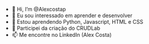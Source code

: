 - 👋 Hi, I’m @Alexcostap
- 👀 Eu sou interessado em aprender e desenvolver 
- 🌱 Estou aprendendo Python, Javascript, HTML e CSS 
- 💞️ Participei da criação do CRUDLab
- 📫 Me encontre no LinkedIn (Alex Costa)

<!---
Alexcostap/Alexcostap is a ✨ special ✨ repository because its `README.md` (this file) appears on your GitHub profile.
You can click the Preview link to take a look at your changes.
--->
